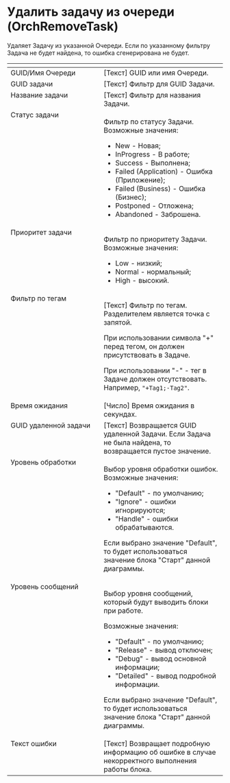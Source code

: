 # Удалить задачу из очереди (OrchRemoveTask)

Удаляет Задачу из указанной Очереди. Если по указанному фильтру Задача не будет найдена, то ошибка сгенерирована не будет.

<table data-header-hidden><thead><tr><th width="206" valign="top"></th><th width="274.83349609375" valign="top"></th></tr></thead><tbody><tr><td valign="top">GUID/Имя Очереди</td><td valign="top">[Текст] GUID или имя Очереди.</td></tr><tr><td valign="top">GUID задачи</td><td valign="top">[Текст] Фильтр для GUID Задачи.</td></tr><tr><td valign="top">Название задачи</td><td valign="top">[Текст] Фильтр для названия Задачи.</td></tr><tr><td valign="top">Статус задачи</td><td valign="top"><p>Фильтр по статусу Задачи. Возможные значения: </p><ul><li>New - Новая; </li><li>InProgress - В работе; </li><li>Success - Выполнена; </li><li>Failed (Application) - Ошибка (Приложение); </li><li>Failed (Business) - Ошибка (Бизнес); </li><li>Postponed - Отложена; </li><li>Abandoned - Заброшена.</li></ul></td></tr><tr><td valign="top">Приоритет задачи</td><td valign="top"><p>Фильтр по приоритету Задачи. Возможные значения: </p><ul><li>Low - низкий; </li><li>Normal - нормальный; </li><li>High - высокий.</li></ul></td></tr><tr><td valign="top">Фильтр по тегам</td><td valign="top"><p>[Текст] Фильтр по тегам. Разделителем является точка с запятой. </p><p></p><p>При использовании символа "+" перед тегом, он должен присутствовать в Задаче. </p><p></p><p>При использовании "-" - тег в Задаче должен отсутствовать. Например, <code>"+Tag1;-Tag2"</code>.</p></td></tr><tr><td valign="top">Время ожидания</td><td valign="top">[Число] Время ожидания в секундах.</td></tr><tr><td valign="top">GUID удаленной задачи</td><td valign="top">[Текст] Возвращается GUID удаленной Задачи. Если Задача не была найдена, то возвращается пустое значение.</td></tr><tr><td valign="top">Уровень обработки</td><td valign="top"><p>Выбор уровня обработки ошибок. Возможные значения: </p><ul><li>"Default" - по умолчанию; </li><li>"Ignore" - ошибки игнорируются; </li><li>"Handle" - ошибки обрабатываются. </li></ul><p>Если выбрано значение "Default", то будет использоваться значение блока "Старт" данной диаграммы.</p></td></tr><tr><td valign="top">Уровень сообщений</td><td valign="top"><p>Выбор уровня сообщений, который будут выводить блоки при работе. </p><p>Возможные значения: </p><ul><li>"Default" - по умолчанию; </li><li>"Release" - вывод отключен; </li><li>"Debug" - вывод основной информации; </li><li>"Detailed" - вывод подробной информации. </li></ul><p>Если выбрано значение "Default", то будет использоваться значение блока "Старт" данной диаграммы.</p></td></tr><tr><td valign="top">Текст ошибки</td><td valign="top">[Текст] Возвращает подробную информацию об ошибке в случае некорректного выполнения работы блока.</td></tr></tbody></table>
